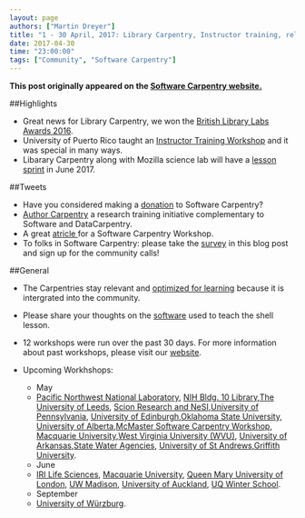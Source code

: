 ```yaml
---
layout: page
authors: ["Martin Dreyer"]
title: "1 - 30 April, 2017: Library Carpentry, Instructor training, relevant to Learning."
date: 2017-04-30
time: "23:00:00"
tags: ["Community", "Software Carpentry"]
---
```


<p><b>This post originally appeared on the <a href="https://software-carpentry.org/">Software Carpentry website.</a></b></p>

##Highlights

* Great news for Library Carpentry, we won the [British Library Labs Awards 2016]({{site.baseurl}}/blog/2017/04/libcarp-update.html).
* University of Puerto Rico taught an [Instructor Training Workshop]({{site.baseurl}}/blog/2017/04/UPRtraining.html) and it was special in many ways.
* Libarary Carpentry along with Mozilla science lab will have a [lesson sprint]({{site.baseurl}}/blog/2017/04/lcsprint.html) in June 2017.

##Tweets
* Have you considered making a [donation](https://www.flipcause.com/secure/donate/MjI2Mg==) to Software Carpentry?
* [Author Carpentry](https://authorcarpentry.github.io/) a research training initiative complementary to Software and DataCarpentry.
* A great [atricle ](http://www.dailynebraskan.com/news/workshop-at-unl-teaches-researchers-how-to-perfect-computing-skills/article_22b1efca-141f-11e7-9c17-2bd336bfa000.html?utm_medium=social&utm_source=twitter&utm_campaign=user-share)for a Software Carpentry Workshop.
* To folks in Software Carpentry: please take the [survey](https://software-carpentry.org/blog/2017/04/installer-community-call.html) in this blog post and sign up for the community calls!

##General
* The Carpentries stay relevant and [optimized for learning]({{site.baseurl}}/blog/2017/04/optimised-for-learning.html) because it is intergrated into the community.
* Please share your thoughts on the [software]({{site.baseurl}}/blog/2017/04/installer-community-call.html) used to teach the shell lesson.
 

* 12 workshops were run over the past 30 days. For more information about past workshops, please visit our [website]({{site.baseurl}}/workshops/past/). 
* Upcoming Workhshops:

  * May
  * [Pacific Northwest National Laboratory](https://djinnome.github.io/2017-05-04-pnnl/), [NIH Bldg. 10 Library](https://biologyguy.github.io/2017-05-08-NIH/),[The University of Leeds](https://arcleeds.github.io/2017-05-08-leeds/), [Scion Research and NeSI](https://timothymillar.github.io/2017-05-08-scion/),[University of Pennsylvania](https://maneesha.github.io/2017-05-08-upenn/), [University of Edinburgh](https://hpcarcher.github.io/2017-05-09-edinburgh/),[Oklahoma State University](https://osu-swc.github.io/2017-05-15-okstate/), [University of Alberta](https://computecanada.github.io/2017-05-15-ualberta/),[McMaster Software Carpentry Workshop](https://jcszamosi.github.io/2017-05-18-McMaster/), [Macquarie University](https://martinheroux.github.io/2017-05-18-R-Macquarie/),[West Virginia University (WVU)](https://arthur-e.github.io/2017-05-18-WVU/), [University of Arkansas](http://mahdisadjadi.com/2017-05-18-arkansas/),[State Water Agencies](http://www.ashander.info/2017-05-18-sac-water-science-r-workshop/), [University of St Andrews](https://alex-konovalov.github.io/2017-05-18-standrews/),[Griffith University](https://bio-swc-bne.github.io/2017-05-29-GriffithUni-R/).
  * June
  * [IRI Life Sciences](https://tobyhodges.github.io/2017-06-19-berlin/), [Macquarie University](https://weaverbel.github.io/2017-06-19-sydney-ttt/), [Queen Mary University of London](https://anenadic.github.io/2017-06-20-qmul/), [UW Madison](https://uw-madison-aci.github.io/2017-06-28-uwmadison-swc/), [University of Auckland](https://uoa-eresearch.github.io/UoA-SWC/), [UQ Winter School](https://bio-swc-bne.github.io/2017-07-10-uqws/).
  * September
  * [University of Würzburg](https://swcarpentry-wuerzburg.github.io/2017-09-04-wuerzburg/).
